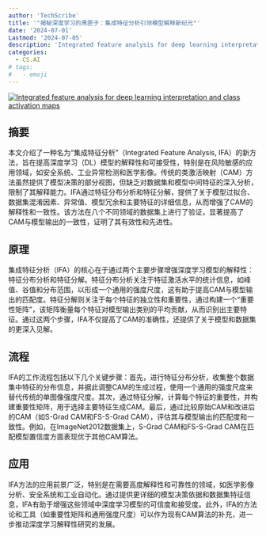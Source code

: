 ```yaml
---
author: 'TechScribe'
title: '"揭秘深度学习的黑匣子：集成特征分析引领模型解释新纪元"'
date: '2024-07-01'
Lastmod: '2024-07-05'
description: 'Integrated feature analysis for deep learning interpretation and class activation maps'
categories:
  - CS.AI
# tags:
#   - emoji
---
```


[![Integrated feature analysis for deep learning interpretation and class activation maps](https://arxiv-research-1301205113.cos.ap-guangzhou.myqcloud.com/images/2407.01142v1.pdf_0.jpg)](https://arxiv.org/abs/2407.01142v1)

## 摘要

本文介绍了一种名为“集成特征分析”（Integrated Feature Analysis, IFA）的新方法，旨在提高深度学习（DL）模型的解释性和可接受性，特别是在风险敏感的应用领域，如安全系统、工业异常检测和医学影像。传统的类激活映射（CAM）方法虽然提供了模型决策的部分视图，但缺乏对数据集和模型中间特征的深入分析，限制了其解释能力。IFA通过特征分布分析和特征分解，提供了关于模型过拟合、数据集混淆因素、异常值、模型冗余和主要特征的详细信息，从而增强了CAM的解释性和一致性。该方法在八个不同领域的数据集上进行了验证，显著提高了CAM与模型输出的一致性，证明了其有效性和先进性。<!--more-->

## 原理

集成特征分析（IFA）的核心在于通过两个主要步骤增强深度学习模型的解释性：特征分布分析和特征分解。特征分布分析关注于特征激活水平的统计信息，如峰值、谷值和分布范围，以形成一个通用的强度尺度，这有助于提高CAM与模型输出的匹配度。特征分解则关注于每个特征的独立性和重要性，通过构建一个“重要性矩阵”，该矩阵衡量每个特征对模型输出类别的平均贡献，从而识别出主要特征。通过这两个步骤，IFA不仅提高了CAM的准确性，还提供了关于模型和数据集的更深入见解。

## 流程

IFA的工作流程包括以下几个关键步骤：首先，进行特征分布分析，收集整个数据集中特征的分布信息，并据此调整CAM的生成过程，使用一个通用的强度尺度来替代传统的单图像强度尺度。其次，通过特征分解，计算每个特征的重要性，并构建重要性矩阵，用于选择主要特征生成CAM。最后，通过比较原始CAM和改进后的CAM（如S-Grad CAM和FS-S-Grad CAM），评估其与模型输出的匹配度和一致性。例如，在ImageNet2012数据集上，S-Grad CAM和FS-S-Grad CAM在匹配模型置信度方面表现优于其他CAM算法。

## 应用

IFA方法的应用前景广泛，特别是在需要高度解释性和可靠性的领域，如医学影像分析、安全系统和工业自动化。通过提供更详细的模型决策依据和数据集特征信息，IFA有助于增强这些领域中深度学习模型的可信度和接受度。此外，IFA的方法论和工具（如重要性矩阵和通用强度尺度）可以作为现有CAM算法的补充，进一步推动深度学习解释性研究的发展。